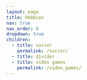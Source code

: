 ```yaml
---
layout: page
title: Hobbies
nav: true
nav_order: 8
dropdown: true
children:
  - title: soccer
    permalink: /soccer/
  - title: divider
  - title: video games
    permalink: /video_games/
---
```

